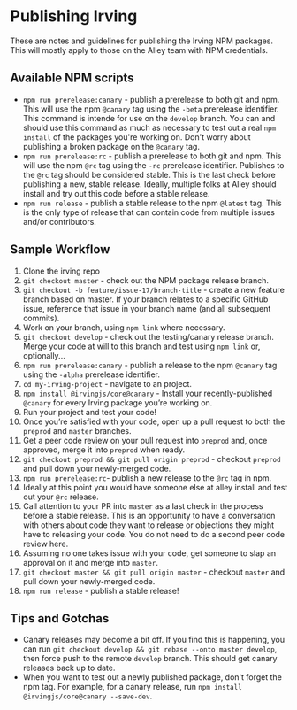 # Publishing Irving
These are notes and guidelines for publishing the Irving NPM packages. This will mostly apply to those on the Alley team with NPM credentials.

## Available NPM scripts
* `npm run prerelease:canary` - publish a prerelease to both git and npm. This will use the npm `@canary` tag using the `-beta` prerelease identifier. This command is intende for use on the `develop` branch. You can and should use this command as much as necessary to test out a real `npm install` of the packages you're working on. Don't worry about publishing a broken package on the `@canary` tag.
* `npm run prerelease:rc` - publish a prerelease to both git and npm. This will use the npm `@rc` tag using the `-rc` prerelease identifier. Publishes to the `@rc` tag should be considered stable. This is the last check before publishing a new, stable release. Ideally, multiple folks at Alley should install and try out this code before a stable release.
* `npm run release` - publish a stable release to the npm `@latest` tag. This is the only type of release that can contain code from multiple issues and/or contributors.

## Sample Workflow
1. Clone the irving repo
2. `git checkout master` - check out the NPM package release branch.
3. `git checkout -b feature/issue-17/branch-title` - create a new feature branch based on master. If your branch relates to a specific GitHub issue, reference that issue in your branch name (and all subsequent commits).
4. Work on your branch, using `npm link` where necessary.
5. `git checkout develop` - check out the testing/canary release branch. Merge your code at will to this branch and test using `npm link` or, optionally...
6. `npm run prerelease:canary` - publish a release to the npm `@canary` tag using the `-alpha` prerelease identifier.
7. `cd my-irving-project` - navigate to an project.
8. `npm install @irvingjs/core@canary` - Install your recently-published `@canary` for every Irving package you’re working on.
9. Run your project and test your code!
10. Once you’re satisfied with your code, open up a pull request to both the `preprod` and `master` branches.
11. Get a peer code review on your pull request into `preprod` and, once approved, merge it into `preprod` when ready.
12. `git checkout preprod && git pull origin preprod` - checkout `preprod` and pull down your newly-merged code.
13. `npm run prerelease:rc`- publish a new release to the `@rc` tag in npm.
14. Ideally at this point you would have someone else at alley install and test out your `@rc` release.
15. Call attention to your PR into `master` as a last check in the process before a stable release. This is an opportunity to have a conversation with others about code they want to release or objections they might have to releasing your code. You do not need to do a second peer code review here.
16. Assuming no one takes issue with your code, get someone to slap an approval on it and merge into `master`.
17. `git checkout master && git pull origin master` - checkout `master` and pull down your newly-merged code.
18. `npm run release` - publish a stable release!

## Tips and Gotchas
* Canary releases may become a bit off. If you find this is happening, you can run `git checkout develop && git rebase --onto master develop`, then force push to the remote `develop` branch. This should get canary releases back up to date.
* When you want to test out a newly published package, don't forget the npm tag. For example, for a canary release, run `npm install @irvingjs/core@canary --save-dev`.
